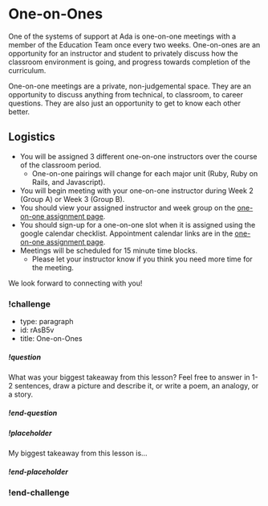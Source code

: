 # One-on-Ones

One of the systems of support at Ada is one-on-one meetings with a member of the Education Team once every two weeks. One-on-ones are an opportunity for an instructor and student to privately discuss how the classroom environment is going, and progress towards completion of the curriculum.

One-on-one meetings are a private, non-judgemental space. They are an opportunity to discuss anything from technical, to classroom, to career questions. They are also just an opportunity to get to know each other better.

## Logistics

- You will be assigned 3 different one-on-one instructors over the course of the classroom period.
  - One-on-one pairings will change for each major unit (Ruby, Ruby on Rails, and Javascript).
- You will begin meeting with your one-on-one instructor during Week 2 (Group A) or Week 3 (Group B).
- You should view your assigned instructor and week group on the [one-on-one assignment page](https://airtable.com/shropQjvbVoOJEwLu/tblSFL0KogWbkOjyZ).
- You should sign-up for a one-on-one slot when it is assigned using the google calendar checklist. Appointment calendar links are in the [one-on-one assignment page](https://airtable.com/shropQjvbVoOJEwLu/tblSFL0KogWbkOjyZ).
- Meetings will be scheduled for 15 minute time blocks.
  - Please let your instructor know if you think you need more time for the meeting.

We look forward to connecting with you!

<!-- Question Takeaway -->
<!-- prettier-ignore-start -->
### !challenge
* type: paragraph
* id: rAsB5v
* title: One-on-Ones
##### !question

What was your biggest takeaway from this lesson? Feel free to answer in 1-2 sentences, draw a picture and describe it, or write a poem, an analogy, or a story.

##### !end-question
##### !placeholder

My biggest takeaway from this lesson is...

##### !end-placeholder
### !end-challenge
<!-- prettier-ignore-end -->
